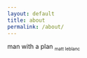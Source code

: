 ```yaml
---
layout: default
title: about
permalink: /about/
---
```


man with a plan <sub style="font-size: 10px;">matt leblanc</sub>
